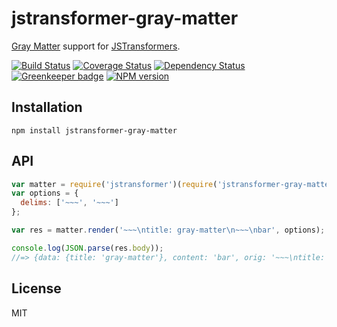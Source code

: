 # jstransformer-gray-matter

[Gray Matter](https://github.com/jonschlinkert/gray-matter) support for [JSTransformers](http://github.com/jstransformers).

[![Build Status](https://img.shields.io/travis/jstransformers/jstransformer-gray-matter/master.svg)](https://travis-ci.org/jstransformers/jstransformer-gray-matter)
[![Coverage Status](https://img.shields.io/codecov/c/github/jstransformers/jstransformer-gray-matter/master.svg)](https://codecov.io/gh/jstransformers/jstransformer-gray-matter)
[![Dependency Status](https://img.shields.io/david/jstransformers/jstransformer-gray-matter/master.svg)](http://david-dm.org/jstransformers/jstransformer-gray-matter)
[![Greenkeeper badge](https://badges.greenkeeper.io/jstransformers/jstransformer-gray-matter.svg)](https://greenkeeper.io/)
[![NPM version](https://img.shields.io/npm/v/jstransformer-gray-matter.svg)](https://www.npmjs.org/package/jstransformer-gray-matter)

## Installation

    npm install jstransformer-gray-matter

## API

```js
var matter = require('jstransformer')(require('jstransformer-gray-matter'));
var options = {
  delims: ['~~~', '~~~']
};

var res = matter.render('~~~\ntitle: gray-matter\n~~~\nbar', options);

console.log(JSON.parse(res.body));
//=> {data: {title: 'gray-matter'}, content: 'bar', orig: '~~~\ntitle: gray-matter\n~~~\nbar'};
```

## License

MIT
